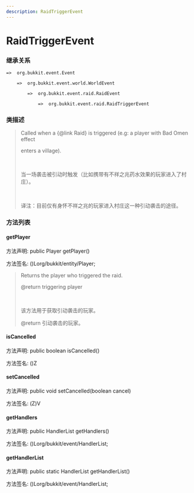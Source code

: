 ```yaml
---
description: RaidTriggerEvent
---
```


# RaidTriggerEvent

### 继承关系

    =>  org.bukkit.event.Event

        =>  org.bukkit.event.world.WorldEvent

            =>  org.bukkit.event.raid.RaidEvent

                =>  org.bukkit.event.raid.RaidTriggerEvent

### 类描述

> Called when a {@link Raid} is triggered (e.g: a player with Bad Omen effect
> 
> enters a village).
> 
> <br>
> 
> 当一场袭击被引动时触发（比如携带有不祥之兆药水效果的玩家进入了村庄）。
> 
> <br>
> 
> 译注：目前仅有身怀不祥之兆的玩家进入村庄这一种引动袭击的途径。

### 方法列表

#### getPlayer

方法声明: public Player getPlayer()

方法签名: ()Lorg/bukkit/entity/Player;

> Returns the player who triggered the raid.
> 
> @return triggering player
> 
> <br>
> 
> 该方法用于获取引动袭击的玩家。
> 
> @return 引动袭击的玩家。

#### isCancelled

方法声明: public boolean isCancelled()

方法签名: ()Z

#### setCancelled

方法声明: public void setCancelled(boolean cancel)

方法签名: (Z)V

#### getHandlers

方法声明: public HandlerList getHandlers()

方法签名: ()Lorg/bukkit/event/HandlerList;

#### getHandlerList

方法声明: public static HandlerList getHandlerList()

方法签名: ()Lorg/bukkit/event/HandlerList;